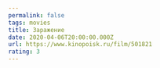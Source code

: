 ```yaml
---
permalink: false
tags: movies
title: Заражение
date: 2020-04-06T20:00:00.000Z
url: https://www.kinopoisk.ru/film/501821
rating: 3
---
```

